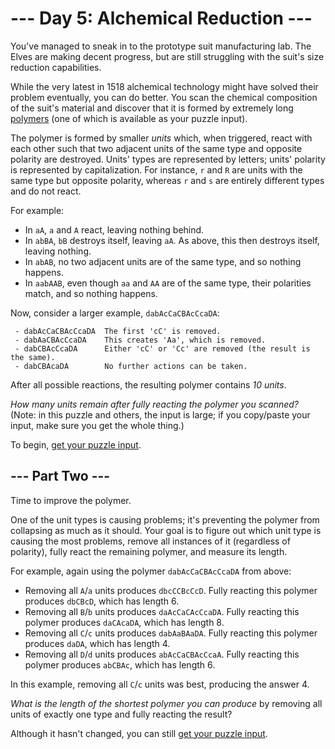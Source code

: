 # --- Day 5: Alchemical Reduction ---

You've managed to sneak in to the prototype suit manufacturing lab. The Elves are making decent progress, but are still struggling with the suit's size reduction capabilities.

While the very latest in 1518 alchemical technology might have solved their problem eventually, you can do better. You scan the chemical composition of the suit's material and discover that it is formed by extremely long [polymers](https://en.wikipedia.org/wiki/Polymer) (one of which is available as your puzzle input).

The polymer is formed by smaller _units_ which, when triggered, react with each other such that two adjacent units of the same type and opposite polarity are destroyed. Units' types are represented by letters; units' polarity is represented by capitalization. For instance, `r` and `R` are units with the same type but opposite polarity, whereas `r` and `s` are entirely different types and do not react.

For example:

 - In `aA`, `a` and `A` react, leaving nothing behind.
 - In `abBA`, `bB` destroys itself, leaving `aA`. As above, this then destroys itself, leaving nothing.
 - In `abAB`, no two adjacent units are of the same type, and so nothing happens.
 - In `aabAAB`, even though `aa` and `AA` are of the same type, their polarities match, and so nothing happens.

Now, consider a larger example, `dabAcCaCBAcCcaDA`:

```
 - dabAcCaCBAcCcaDA  The first 'cC' is removed.
 - dabAaCBAcCcaDA    This creates 'Aa', which is removed.
 - dabCBAcCcaDA      Either 'cC' or 'Cc' are removed (the result is the same).
 - dabCBAcaDA        No further actions can be taken.
```
After all possible reactions, the resulting polymer contains _10 units_.

_How many units remain after fully reacting the polymer you scanned?_ (Note: in this puzzle and others, the input is large; if you copy/paste your input, make sure you get the whole thing.)

To begin, [get your puzzle input](input).

## --- Part Two ---

Time to improve the polymer.

One of the unit types is causing problems; it's preventing the polymer from collapsing as much as it should. Your goal is to figure out which unit type is causing the most problems, remove all instances of it (regardless of polarity), fully react the remaining polymer, and measure its length.

For example, again using the polymer `dabAcCaCBAcCcaDA` from above:

 - Removing all `A`/`a` units produces `dbcCCBcCcD`. Fully reacting this polymer produces `dbCBcD`, which has length 6.
 - Removing all `B`/`b` units produces `daAcCaCAcCcaDA`. Fully reacting this polymer produces `daCAcaDA`, which has length 8.
 - Removing all `C`/`c` units produces `dabAaBAaDA`. Fully reacting this polymer produces `daDA`, which has length 4.
 - Removing all `D`/`d` units produces `abAcCaCBAcCcaA`. Fully reacting this polymer produces `abCBAc`, which has length 6.

In this example, removing all `C`/`c` units was best, producing the answer 4.

_What is the length of the shortest polymer you can produce_ by removing all units of exactly one type and fully reacting the result?

Although it hasn't changed, you can still [get your puzzle input](input).

